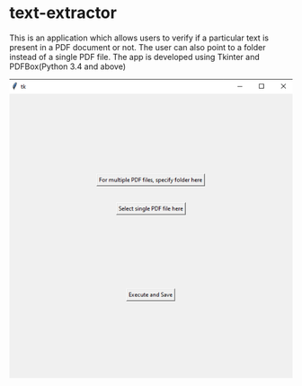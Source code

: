 # text-extractor
This is an application which allows users to verify if a particular text is present in a PDF document or not. The user can also point to a folder instead of a single PDF file. The app is developed using Tkinter and PDFBox(Python 3.4 and above)

![Image of tool](https://github.com/vineet247/text-extractor/blob/master/images/Screenshot%20(106).png)
